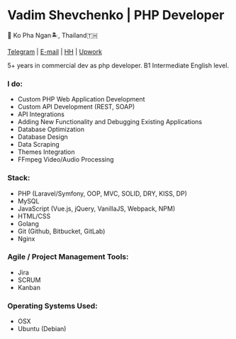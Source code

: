 
# Vadim Shevchenko | PHP Developer

📍 Ko Pha Ngan🏝, Thailand🇹🇭

[Telegram](https://t.me/vashe) | [E-mail](mailto:va.she25@gmail.com) | [HH](https://hh.ru/applicant/resumes/view?resume=ee3a1b46ff01dd066a0039ed1f493852314459) | [Upwork](https://www.upwork.com/freelancers/~01e15f788d81fd16f7)

5+ years in commercial dev as php developer.
B1 Intermediate English level.

### I do:
- Custom PHP Web Application Development
- Custom API Development (REST, SOAP)
- API Integrations
- Adding New Functionality and Debugging Existing Applications
- Database Optimization
- Database Design
- Data Scraping
- Themes Integration
- FFmpeg Video/Audio Processing

### Stack:
- PHP (Laravel/Symfony, OOP, MVC, SOLID, DRY, KISS, DP)
- MySQL
- JavaScript (Vue.js, jQuery, VanillaJS, Webpack, NPM)
- HTML/CSS
- Golang
- Git (Github, Bitbucket, GitLab)
- Nginx

### Agile / Project Management Tools:
- Jira
- SCRUM
- Kanban

### Operating Systems Used:
- OSX
- Ubuntu (Debian)
